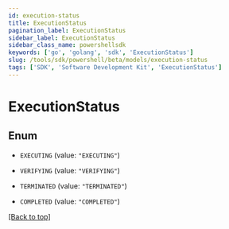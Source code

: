 ```yaml
---
id: execution-status
title: ExecutionStatus
pagination_label: ExecutionStatus
sidebar_label: ExecutionStatus
sidebar_class_name: powershellsdk
keywords: ['go', 'golang', 'sdk', 'ExecutionStatus'] 
slug: /tools/sdk/powershell/beta/models/execution-status
tags: ['SDK', 'Software Development Kit', 'ExecutionStatus']
---
```



# ExecutionStatus

## Enum


* `EXECUTING` (value: `"EXECUTING"`)

* `VERIFYING` (value: `"VERIFYING"`)

* `TERMINATED` (value: `"TERMINATED"`)

* `COMPLETED` (value: `"COMPLETED"`)


[[Back to top]](#) 

